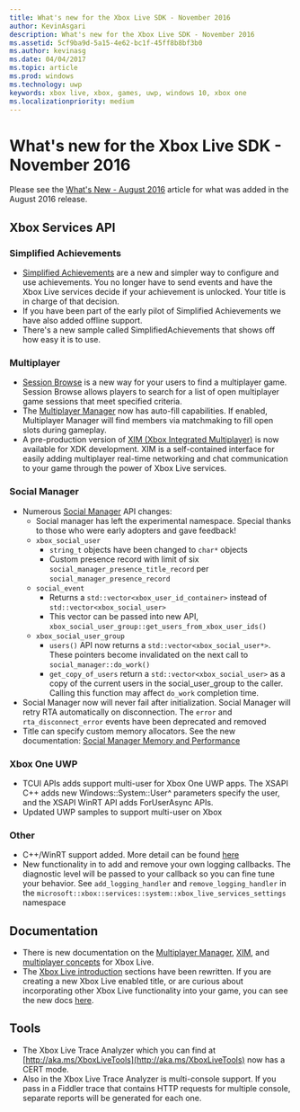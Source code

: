```yaml
---
title: What's new for the Xbox Live SDK - November 2016
author: KevinAsgari
description: What's new for the Xbox Live SDK - November 2016
ms.assetid: 5cf9ba9d-5a15-4e62-bc1f-45ff8b8bf3b0
ms.author: kevinasg
ms.date: 04/04/2017
ms.topic: article
ms.prod: windows
ms.technology: uwp
keywords: xbox live, xbox, games, uwp, windows 10, xbox one
ms.localizationpriority: medium
---
```


# What's new for the Xbox Live SDK - November 2016

Please see the [What's New - August 2016](1608-whats-new.md) article for what was added in the August 2016 release.

## Xbox Services API

### Simplified Achievements

* [Simplified Achievements](../achievements-2017/simplified-achievements.md) are a new and simpler way to configure and use achievements.  You no longer have to send events and have the Xbox Live services decide if your achievement is unlocked.  Your title is in charge of that decision.
* If you have been part of the early pilot of Simplified Achievements we have also added offline support.
* There's a new sample called SimplifiedAchievements that shows off how easy it is to use.

### Multiplayer

* [Session Browse](../multiplayer/session-browse.md) is a new way for your users to find a multiplayer game.  Session Browse allows players to search for a list of open multiplayer game sessions that meet specified criteria.
* The [Multiplayer Manager](../multiplayer/multiplayer-manager.md) now has auto-fill capabilities.  If enabled, Multiplayer Manager will find members via matchmaking to fill open slots during gameplay.
* A pre-production version of [XIM (Xbox Integrated Multiplayer)](../multiplayer/xbox-integrated-multiplayer-overview.md) is now available for XDK development.  XIM is a self-contained interface for easily adding multiplayer real-time networking and chat communication to your game through the power of Xbox Live services.

### Social Manager

* Numerous [Social Manager](../social-platform/intro-to-social-manager.md) API changes:
	* Social manager has left the experimental namespace. Special thanks to those who were early adopters and gave feedback!
	* `xbox_social_user`
		* `string_t` objects have been changed to `char*` objects
		* Custom presence record with limit of six `social_manager_presence_title_record` per `social_manager_presence_record`
	* `social_event`
		* Returns a `std::vector<xbox_user_id_container>` instead of `std::vector<xbox_social_user>`
		* This vector can be passed into new API, `xbox_social_user_group::get_users_from_xbox_user_ids()`
	* `xbox_social_user_group`
		* `users()` API now returns a `std::vector<xbox_social_user*>`. These pointers become invalidated on the next call to `social_manager::do_work()`
		* `get_copy_of_users` return a `std::vector<xbox_social_user>` as a copy of the current users in the social_user_group to the caller. Calling this function may affect `do_work` completion time.
* Social Manager now will never fail after initialization. Social Manager will retry RTA automatically on disconnection. The `error` and `rta_disconnect_error` events have been deprecated and removed
* Title can specify custom memory allocators. See the new documentation: [Social Manager Memory and Performance](../social-platform/social-manager-memory-and-performance-overview.md)

### Xbox One UWP
* TCUI APIs adds support multi-user for Xbox One UWP apps.  The XSAPI C++ adds new Windows::System::User^ parameters specify the user, and the XSAPI WinRT API adds ForUserAsync APIs.
* Updated UWP samples to support multi-user on Xbox

### Other

* C++/WinRT support added.   More detail can be found [here](../introduction-to-xbox-live-apis.md)
* New functionality in to add and remove your own logging callbacks.  The diagnostic level will be passed to your callback so you can fine tune your behavior.  See `add_logging_handler` and `remove_logging_handler` in the `microsoft::xbox::services::system::xbox_live_services_settings` namespace

## Documentation
* There is new documentation on the [Multiplayer Manager](../multiplayer/multiplayer-manager.md), [XIM](../multiplayer/xbox-integrated-multiplayer-overview.md), and [multiplayer concepts](../multiplayer/multiplayer-concepts.md) for Xbox Live.
* The [Xbox Live introduction](../get-started-with-partner/get-started-with-xbox-live-partner.md) sections have been rewritten.  If you are creating a new Xbox Live enabled title, or are curious about incorporating other Xbox Live functionality into your game, you can see the new docs [here](../get-started-with-partner/get-started-with-xbox-live-partner.md).

## Tools
* The Xbox Live Trace Analyzer which you can find at [http://aka.ms/XboxLiveTools](http://aka.ms/XboxLiveTools) now has a CERT mode.  
* Also in the Xbox Live Trace Analyzer is multi-console support.  If you pass in a Fiddler trace that contains HTTP requests for multiple console, separate reports will be generated for each one.
